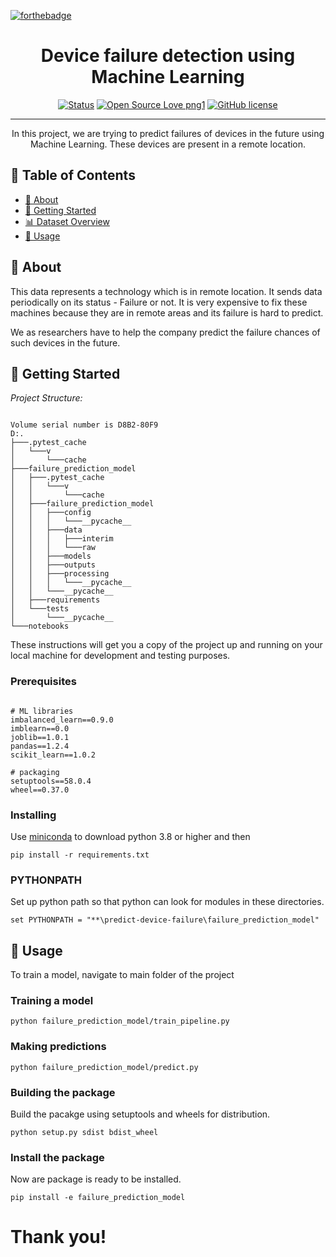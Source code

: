 [![forthebadge](https://forthebadge.com/images/badges/made-with-python.svg)]()

<h1 align="center">Device failure detection using Machine Learning</h1>

<div align="center">

  [![Status](https://img.shields.io/badge/status-active-success.svg)]()
  [![Open Source Love png1](https://badges.frapsoft.com/os/v1/open-source.png?v=103)]()
  [![GitHub license](https://img.shields.io/github/license/Naereen/StrapDown.js.svg)]()

</div>

---

<p align="center"> In this project, we are trying to predict failures of devices in the future using Machine Learning. These devices are present in a remote location.</p>

## 📝 Table of Contents

- [🧐 About](#about)
- [🎯 Getting Started](#getting_started)
- [📊 Dataset Overview](#data-overview)
- [🎈 Usage](#usage)

## 🧐 About <a name = "about"></a>

This data represents a technology which is in remote location. It sends data periodically on its status - Failure or not. It is very expensive to fix these machines because they are in remote areas and its failure is hard to predict.

We as researchers have to help the company predict the failure chances of such devices in the future.

## 🎯 Getting Started <a name = "getting started"></a>

*Project Structure:*

```

Volume serial number is D8B2-80F9
D:.
├───.pytest_cache
│   └───v
│       └───cache
├───failure_prediction_model
│   ├───.pytest_cache
│   │   └───v
│   │       └───cache
│   ├───failure_prediction_model
│   │   ├───config
│   │   │   └───__pycache__
│   │   ├───data
│   │   │   ├───interim
│   │   │   └───raw
│   │   ├───models
│   │   ├───outputs
│   │   ├───processing
│   │   │   └───__pycache__
│   │   └───__pycache__
│   ├───requirements
│   └───tests
│       └───__pycache__
└───notebooks

```

These instructions will get you a copy of the project up and running on your local machine for development and testing purposes. 

### Prerequisites

```

# ML libraries
imbalanced_learn==0.9.0
imblearn==0.0
joblib==1.0.1
pandas==1.2.4
scikit_learn==1.0.2

# packaging
setuptools==58.0.4
wheel==0.37.0

```

### Installing

Use [miniconda](https://docs.conda.io/en/latest/miniconda.html) to download python 3.8 or higher and then

```
pip install -r requirements.txt
```

### PYTHONPATH

Set up python path so that python can look for modules in these directories.

```
set PYTHONPATH = "**\predict-device-failure\failure_prediction_model"
```

## 🎈 Usage <a name="usage"></a>

To train a model, navigate to main folder of the project

### Training a model

```
python failure_prediction_model/train_pipeline.py
```

### Making predictions

```
python failure_prediction_model/predict.py
```

### Building the package

Build the pacakge using setuptools and wheels for distribution.

```
python setup.py sdist bdist_wheel
```

### Install the package

Now are package is ready to be installed.

```
pip install -e failure_prediction_model
```

# Thank you!